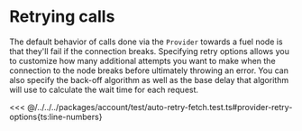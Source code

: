 # Retrying calls

The default behavior of calls done via the `Provider` towards a fuel node is that they'll fail if the connection breaks. Specifying retry options allows you to customize how many additional attempts you want to make when the connection to the node breaks before ultimately throwing an error. You can also specify the back-off algorithm as well as the base delay that algorithm will use to calculate the wait time for each request.

<<< @/../../../packages/account/test/auto-retry-fetch.test.ts#provider-retry-options{ts:line-numbers}
